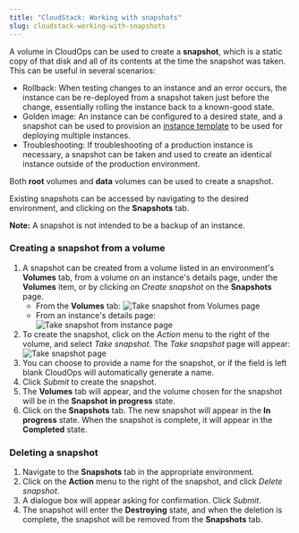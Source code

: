 ```yaml
---
title: "CloudStack: Working with snapshots"
slug: cloudstack-working-with-snapshots
---
```



A volume in CloudOps can be used to create a **snapshot**, which is a static copy of that disk and all of its contents at the time the snapshot was taken.  This can be useful in several scenarios:
   - Rollback: When testing changes to an instance and an error occurs, the instance can be re-deployed from a snapshot taken just before the change, essentially rolling the instance back to a known-good state.
   - Golden image: An instance can be configured to a desired state, and a snapshot can be used to provision an [instance template](cloudstack-working-with-instance-templates.md) to be used for deploying multiple instances.
   - Troubleshooting: If troubleshooting of a production instance is necessary, a snapshot can be taken and used to create an identical instance outside of the production environment.

Both **root** volumes and **data** volumes can be used to create a snapshot.

Existing snapshots can be accessed by navigating to the desired environment, and clicking on the **Snapshots** tab.

**Note:** A snapshot is not intended to be a backup of an instance.

### Creating a snapshot from a volume

1. A snapshot can be created from a volume listed in an environment's **Volumes** tab, from a volume on an instance's details page, under the **Volumes** item, or by clicking on *Create snapshot* on the **Snapshots** page.
   - From the **Volumes** tab:
     ![Take snapshot from Volumes page](../../assets/working-with-snapshots-1-en.png)
   - From an instance's details page:
     ![Take snapshot from instance page](../../assets/working-with-snapshots-2-en.png)
1. To create the snapshot, click on the *Action* menu to the right of the volume, and select *Take snapshot*.  The *Take snapshot* page will appear:
   ![Take snapshot page](../../assets/working-with-snapshots-3-en.png)
1. You can choose to provide a name for the snapshot, or if the field is left blank CloudOps will automatically generate a name.
1. Click *Submit* to create the snapshot.
1. The **Volumes** tab will appear, and the volume chosen for the snapshot will be in the  **Snapshot in progress** state.
1. Click on the **Snapshots** tab.  The new snapshot will appear in the **In progress** state.  When the snapshot is complete, it will appear in the **Completed** state.

### Deleting a snapshot

1. Navigate to the **Snapshots** tab in the appropriate environment.
1. Click on the **Action** menu to the right of the snapshot, and click *Delete snapshot*.
1. A dialogue box will appear asking for confirmation.  Click *Submit*.
1. The snapshot will enter the **Destroying** state, and when the deletion is complete, the snapshot will be removed from the **Snapshots** tab.
